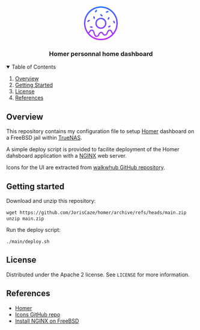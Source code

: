 <!-- PROJECT LOGO -->
<br />
<p align="center">
  <a href="https://github.com/JorisCaze/homer">
    <img src="logo.png" alt="logo" width="90" height="90">
  </a>
  <h3 align="center">Homer personnal home dashboard</h3>
</p>

<!-- TABLE OF CONTENTS -->
<details open="open">
  <summary>Table of Contents</summary>
  <ol>
    <li><a href="#overview">Overview</a></li>
    <li><a href="#getting-started">Getting Started</a></li>
    <li><a href="#license">License</a></li>
    <li><a href="#references">References</a></li>
  </ol>
</details>

<!-- OVERVIEW -->
## Overview

This repository contains my configuration file to setup [Homer](https://github.com/bastienwirtz/homer) dashboard on a FreeBSD jail within [TrueNAS](https://www.truenas.com/).

A simple deploy script is provided to facilite deployment of the Homer dahsboard application with a [NGINX](https://www.nginx.com/) web server.

Icons for the UI are extracted from [walkwhub GitHub repository](https://github.com/walkxhub/dashboard-icons).

<!-- GETTING STARTED -->
## Getting started 

Download and unzip this repository:

```
wget https://github.com/JorisCaze/homer/archive/refs/heads/main.zip
unzip main.zip
```

Run the deploy script:

```
./main/deploy.sh
```

<!-- LICENSE -->
## License

Distributed under the Apache 2 license. See `LICENSE` for more information.

<!-- REFERENCES -->
## References

- [Homer](https://github.com/bastienwirtz/homer)
- [Icons GitHub repo](https://github.com/walkxhub/dashboard-icons)
- [Install NGINX on FreeBSD](https://www.digitalocean.com/community/tutorials/how-to-install-nginx-freebsd-11-2)